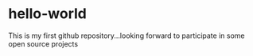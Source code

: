 hello-world
===========

This is my first github repository...looking forward to participate in some open source projects
